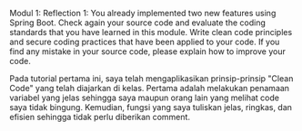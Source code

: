 Modul 1:
Reflection 1:
You already implemented two new features using Spring Boot. 
Check again your source code and evaluate the coding standards that you have learned in this module. 
Write clean code principles and secure coding practices that have been applied to your code. 
If you find any mistake in your source code, please explain how to improve your code.

Pada tutorial pertama ini, saya telah mengaplikasikan prinsip-prinsip "Clean Code" yang telah diajarkan di kelas. 
Pertama adalah melakukan penamaan variabel yang jelas sehingga saya maupun orang lain yang melihat code saya tidak bingung. 
Kemudian, fungsi yang saya tuliskan jelas, ringkas, dan efisien sehingga tidak perlu diberikan comment.

